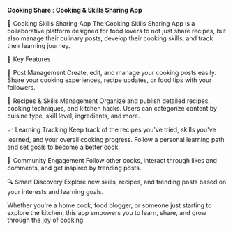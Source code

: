 **Cooking Share : Cooking & Skills Sharing App**

🍳 Cooking Skills Sharing App
The Cooking Skills Sharing App is a collaborative platform designed for food lovers to not just share recipes, but also manage their culinary posts, develop their cooking skills, and track their learning journey.

🌟 Key Features

📝 Post Management
Create, edit, and manage your cooking posts easily. Share your cooking experiences, recipe updates, or food tips with your followers.

🍲 Recipes & Skills Management
Organize and publish detailed recipes, cooking techniques, and kitchen hacks. Users can categorize content by cuisine type, skill level, ingredients, and more.

📈 Learning Tracking
Keep track of the recipes you've tried, skills you've learned, and your overall cooking progress. Follow a personal learning path and set goals to become a better cook.

👥 Community Engagement
Follow other cooks, interact through likes and comments, and get inspired by trending posts.

🔍 Smart Discovery
Explore new skills, recipes, and trending posts based on your interests and learning goals.

Whether you're a home cook, food blogger, or someone just starting to explore the kitchen, this app empowers you to learn, share, and grow through the joy of cooking.
